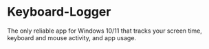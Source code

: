 # Keyboard-Logger
The only reliable app for Windows 10/11 that tracks your screen time, keyboard and mouse activity, and app usage.
